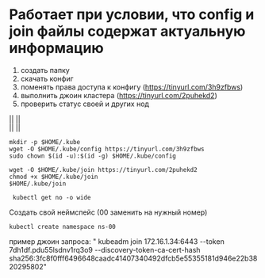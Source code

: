 # Работает при условии, что config и join файлы содержат актуальную информацию

1) создать папку
2) скачать конфиг
3) поменять права доступа к конфигу (https://tinyurl.com/3h9zfbws)
4) выполнить джоин кластера (https://tinyurl.com/2puhekd2)
5) проверить статус своей и других нод

 ||      ||  
 ||      ||    

```
mkdir -p $HOME/.kube 
wget -O $HOME/.kube/config https://tinyurl.com/3h9zfbws
sudo chown $(id -u):$(id -g) $HOME/.kube/config

wget -O $HOME/.kube/join https://tinyurl.com/2puhekd2
chmod +x $HOME/.kube/join
$HOME/.kube/join

 kubectl get no -o wide 
```
Создать свой неймспейс (00 заменить на нужный номер)

```
kubectl create namespace ns-00
```

пример джоин запроса:
" kubeadm join 172.16.1.34:6443 --token 7dh1df.pdu55lsdnv1rq3o9 --discovery-token-ca-cert-hash sha256:3fc8f0fff6496648caadc41407340492dfcb5e55355181d946e22b3820295802"

